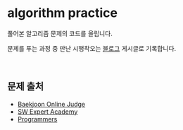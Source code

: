 # algorithm practice 

풀어본 알고리즘 문제의 코드를 올립니다.

문제를 푸는 과정 중 만난 시행착오는 [블로그](https://alexuhn.github.io/) 게시글로 기록합니다.

<br>

## 문제 출처

- [Baekjoon Online Judge](https://www.acmicpc.net/)
- [SW Expert Academy](https://swexpertacademy.com/)
- [Programmers](https://programmers.co.kr/)

<br>

